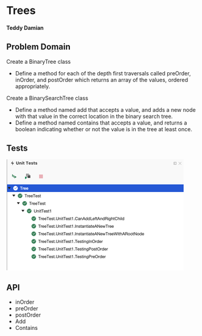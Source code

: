 # Trees
#### Teddy Damian

## Problem Domain
Create a BinaryTree class
- Define a method for each of the depth first traversals called preOrder, inOrder, and postOrder which returns an array of the values, ordered appropriately.

Create a BinarySearchTree class
- Define a method named add that accepts a value, and adds a new node with that value in the correct location in the binary search tree.
- Define a method named contains that accepts a value, and returns a boolean indicating whether or not the value is in the tree at least once.

## Tests
![Tests](https://github.com/teddydamian/CSharp-data-structures-algorithms/blob/master/assets/TreeTest.png)

## API
- inOrder
- preOrder
- postOrder
- Add
- Contains
